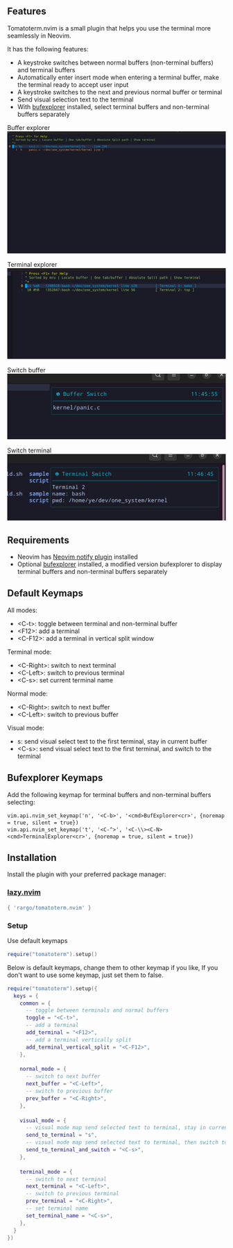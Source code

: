 ## Features

Tomatoterm.nvim is a small plugin that helps you use the terminal more seamlessly in Neovim.

It has the following features:

- A keystroke switches between normal buffers (non-terminal buffers) and terminal buffers
- Automatically enter insert mode when entering a terminal buffer, make the terminal ready to accept user input
- A keystroke switches to the next and previous normal buffer or terminal
- Send visual selection text to the terminal
- With [bufexplorer](https://github.com/rargo/bufexplorer) installed, select terminal buffers and non-terminal buffers separately

Buffer explorer  
![](assets/tomatoterm_bufexplorer.png)

Terminal explorer  
![](assets/tomatoterm_terminalexplorer.png)

Switch buffer  
![](assets/tomatoterm_nextbuffer.png)

Switch terminal  
![](assets/tomatoterm_nextterminal.png)

## Requirements

- Neovim has [Neovim notify plugin](https://github.com/rcarriga/nvim-notify) installed
- Optional [bufexplorer](https://github.com/rargo/bufexplorer) installed, a modified version bufexplorer to display terminal buffers and non-terminal buffers separately

## Default Keymaps

All modes:

- <C-t\>:  toggle between terminal and non-terminal buffer
- <F12\>:  add a terminal
- <C-F12\>:  add a terminal in vertical split window

Terminal mode:

- <C-Right\>:  switch to next terminal
- <C-Left\>:  switch to previous terminal
- <C-s\>:  set current terminal name

Normal mode:

- <C-Right\>:  switch to next buffer
- <C-Left\>:  switch to previous buffer

Visual mode:

- s: send visual select text to the first terminal, stay in current buffer
- <C-s\>: send visual select text to the first terminal, and switch to the terminal

## Bufexplorer Keymaps

Add the following keymap for terminal buffers and non-terminal buffers selecting:

```
vim.api.nvim_set_keymap('n', '<C-b>', '<cmd>BufExplorer<cr>', {noremap = true, silent = true})
vim.api.nvim_set_keymap('t', '<C-^>', '<C-\\><C-N><cmd>TerminalExplorer<cr>', {noremap = true, silent = true})
```

## Installation

Install the plugin with your preferred package manager:

### [lazy.nvim](https://github.com/folke/lazy.nvim)

```lua
{ 'rargo/tomatoterm.nvim' }
```

### Setup

Use default keymaps
```lua
require("tomatoterm").setup()
```

Below is default keymaps, change them to other keymap if you like,
If you don't want to use some keymap, just set them to false.

```lua
require("tomatoterm").setup({
  keys = {
    common = {
      -- toggle between terminals and normal buffers
      toggle = "<C-t>",
      -- add a terminal
      add_terminal = "<F12>",
      -- add a terminal vertically split
      add_terminal_vertical_split = "<C-F12>",
    },

    normal_mode = {
      -- switch to next buffer
      next_buffer = "<C-Left>",
      -- switch to previous buffer
      prev_buffer = "<C-Right>",
    },

    visual_mode = {
      -- visual mode map send selected text to terminal, stay in current buffer
      send_to_terminal = "s", 
      -- visual mode map send selected text to terminal, then switch to that terminal
      send_to_terminal_and_switch = "<C-s>",
    },

    terminal_mode = {
      -- switch to next terminal
      next_terminal = "<C-Left>",
      -- switch to previous terminal
      prev_terminal = "<C-Right>",
      -- set terminal name
      set_terminal_name = "<C-s>",
    },
  }
})
```
